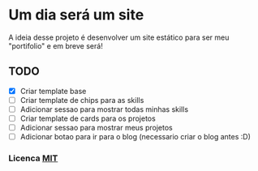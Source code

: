 # Um dia será um site

A ideia desse projeto é desenvolver um site estático para ser meu "portifolio" e em breve será!
<br>

## TODO
- [x] Criar template base
- [ ] Criar template de chips para as skills
- [ ] Adicionar sessao para mostrar todas minhas skills
- [ ] Criar template de cards para os projetos
- [ ] Adicionar sessao para mostrar meus projetos
- [ ] Adicionar botao para ir para o blog (necessario criar o blog antes :D)

### Licenca [MIT](https://github.com/Logikoz/me/blob/master/LICENSE)
